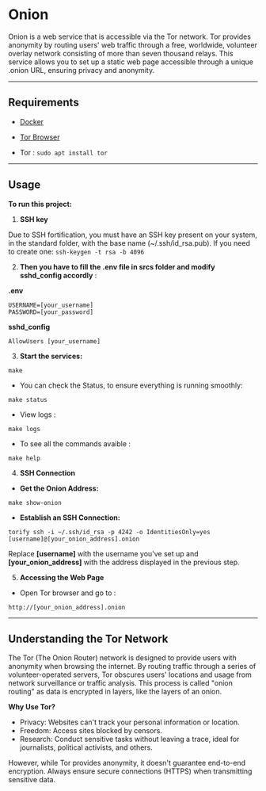 # Onion
Onion is a web service that is accessible via the Tor network. Tor provides anonymity by routing users' web traffic through a free, worldwide, volunteer overlay network consisting of more than seven thousand relays. This service allows you to set up a static web page accessible through a unique .onion URL, ensuring privacy and anonymity.

----

## Requirements

- [Docker](https://docs.docker.com/engine/install/)

- [Tor Browser](https://tb-manual.torproject.org/installation/)

- Tor :
``sudo apt install tor``

----

## Usage

**To run this project:**

1. **SSH key**
   
Due to SSH fortification, you must have an SSH key present on your system, in the standard folder, with the base name (~/.ssh/id_rsa.pub).
If you need to create one: ``ssh-keygen -t rsa -b 4096``


2. **Then you have to fill the .env file in srcs folder and modify sshd_config accordly** :

**.env**
````
USERNAME=[your_username]
PASSWORD=[your_password]
````

**sshd_config**
````
AllowUsers [your_username]
````


3. **Start the services:**

``make``

- You can check the Status, to ensure everything is running smoothly:

``make status``

- View logs :

``make logs``

- To see all the commands avaible :

``make help``

4. **SSH Connection**

- **Get the Onion Address:**

``make show-onion``


- **Establish an SSH Connection:**

``torify ssh -i ~/.ssh/id_rsa -p 4242 -o IdentitiesOnly=yes [username]@[your_onion_address].onion``

Replace **[username]** with the username you've set up and **[your_onion_address]** with the address displayed in the previous step.

5. **Accessing the Web Page**

- Open Tor browser and go to :

``http://[your_onion_address].onion``

----

## Understanding the Tor Network
The Tor (The Onion Router) network is designed to provide users with anonymity when browsing the internet. By routing traffic through a series of volunteer-operated servers, Tor obscures users' locations and usage from network surveillance or traffic analysis. This process is called "onion routing" as data is encrypted in layers, like the layers of an onion.

**Why Use Tor?**
- Privacy: Websites can't track your personal information or location.
- Freedom: Access sites blocked by censors.
- Research: Conduct sensitive tasks without leaving a trace, ideal for journalists, political activists, and others.

However, while Tor provides anonymity, it doesn't guarantee end-to-end encryption. Always ensure secure connections (HTTPS) when transmitting sensitive data.

